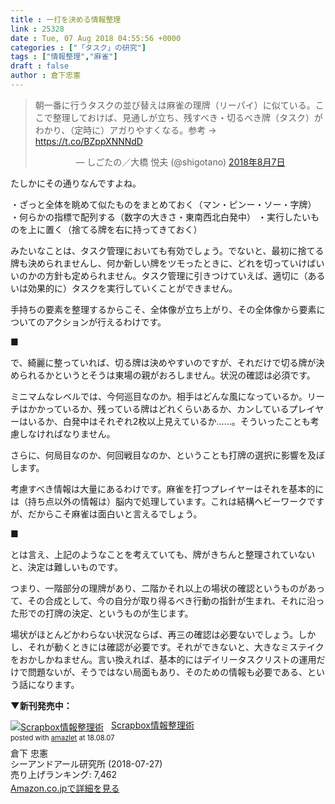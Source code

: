 ```yaml
---
title : 一打を決める情報整理
link : 25328
date : Tue, 07 Aug 2018 04:55:56 +0000
categories : ["「タスク」の研究"]
tags : ["情報整理","麻雀"]
draft : false
author : 倉下忠憲
---
```


<blockquote class="twitter-tweet" data-lang="ja">
朝一番に行うタスクの並び替えは麻雀の理牌（リーパイ）に似ている。ここで整理しておけば、見通しが立ち、残すべき・切るべき牌（タスク）がわかり、（定時に）アガりやすくなる。参考 → <a href="https://t.co/BZppXNNNdD">https://t.co/BZppXNNNdD</a>
<p style="text-align: center;">— しごたの／大橋 悦夫 (@shigotano) <a href="https://twitter.com/shigotano/status/1026682717327376385?ref_src=twsrc%5Etfw">2018年8月7日</a></p>
</blockquote>
<script async src="https://platform.twitter.com/widgets.js" charset="utf-8"></script>

たしかにその通りなんですよね。

・ざっと全体を眺めて似たものをまとめておく（マン・ピンー・ソー・字牌）
・何らかの指標で配列する（数字の大きさ・東南西北白発中）
・実行したいものを上に置く（捨てる牌を右に持ってきておく）

みたいなことは、タスク管理においても有効でしょう。でないと、最初に捨てる牌も決められませんし、何か新しい牌をツモったときに、どれを切っていけばいいのかの方針も定められません。タスク管理に引きつけていえば、適切に（あるいは効果的に）タスクを実行していくことができません。

手持ちの要素を整理するからこそ、全体像が立ち上がり、その全体像から要素についてのアクションが行えるわけです。

■

で、綺麗に整っていれば、切る牌は決めやすいのですが、それだけで切る牌が決められるかというとそうは東場の親がおろしません。状況の確認は必須です。

ミニマムなレベルでは、今何巡目なのか。相手はどんな風になっているか。リーチはかかっているか、残っている牌はどれくらいあるか、カンしているプレイヤーはいるか、白発中はそれぞれ2枚以上見えているか……。そういったことも考慮しなければなりません。

さらに、何局目なのか、何回戦目なのか、ということも打牌の選択に影響を及ぼします。

考慮すべき情報は大量にあるわけです。麻雀を打つプレイヤーはそれを基本的には（持ち点以外の情報は）脳内で処理しています。これは結構ヘビーワークですが、だからこそ麻雀は面白いと言えるでしょう。

■

とは言え、上記のようなことを考えていても、牌がきちんと整理されていないと、決定は難しいものです。

つまり、一階部分の理牌があり、二階かそれ以上の場状の確認というものがあって、その合成として、今の自分が取り得るべき行動の指針が生まれ、それに沿った形での打牌の決定、というものが生じます。

場状がほとんどかわらない状況ならば、再三の確認は必要ないでしょう。しかし、それが動くときには確認が必要です。それができないと、大きなミステイクをおかしかねません。言い換えれば、基本的にはデイリータスクリストの運用だけで問題ないが、そうではない局面もあり、そのための情報も必要である、という話になります。

<strong>▼新刊発売中：</strong>

<div class="amazlet-box" style="margin-bottom:0px;"><div class="amazlet-image" style="float:left;margin:0px 12px 1px 0px;"><a href="http://www.amazon.co.jp/exec/obidos/ASIN/4863542526/rashita1000-22/ref=nosim/" name="amazletlink" target="_blank"><img src="https://images-fe.ssl-images-amazon.com/images/I/51L7tTg9PML._SL160_.jpg" alt="Scrapbox情報整理術" style="border: none;" /></a></div><div class="amazlet-info" style="line-height:120%; margin-bottom: 10px"><div class="amazlet-name" style="margin-bottom:10px;line-height:120%"><a href="http://www.amazon.co.jp/exec/obidos/ASIN/4863542526/rashita1000-22/ref=nosim/" name="amazletlink" target="_blank">Scrapbox情報整理術</a><div class="amazlet-powered-date" style="font-size:80%;margin-top:5px;line-height:120%">posted with <a href="http://www.amazlet.com/" title="amazlet" target="_blank">amazlet</a> at 18.08.07</div></div><div class="amazlet-detail">倉下 忠憲 <br />シーアンドアール研究所 (2018-07-27)<br />売り上げランキング: 7,462<br /></div><div class="amazlet-sub-info" style="float: left;"><div class="amazlet-link" style="margin-top: 5px"><a href="http://www.amazon.co.jp/exec/obidos/ASIN/4863542526/rashita1000-22/ref=nosim/" name="amazletlink" target="_blank">Amazon.co.jpで詳細を見る</a></div></div></div><div class="amazlet-footer" style="clear: left"></div></div>
